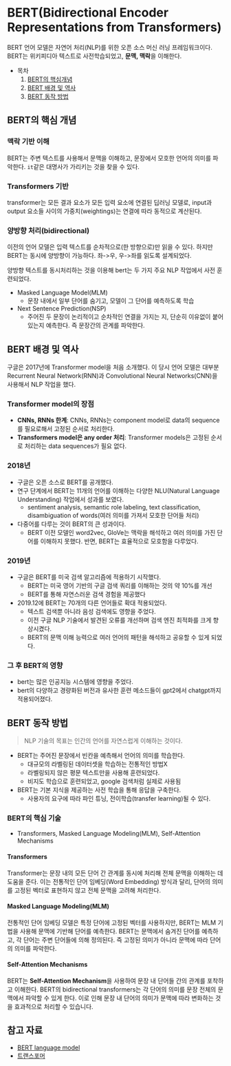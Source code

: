# BERT(Bidirectional Encoder Representations from Transformers)
BERT 언어 모델은 자연어 처리(NLP)를 위한 오픈 소스 머신 러닝 프레임워크이다. BERT는 위키피디아 텍스트로 사전학습되었고, **문맥, 맥락**을 이해한다.

- 목차
    1. [BERT의 핵심개념](#bert의-핵심-개념)
    2. [BERT 배경 및 역사](#bert-배경-및-역사)
    3. [BERT 동작 방법](#bert-동작-방법)

## BERT의 핵심 개념
### 맥락 기반 이해
BERT는 주변 텍스트를 사용해서 문맥을 이해하고, 문장에서 모호한
언어의 의미를 파악한다. `it`같은 대명사가 가리키는 것을 찾을 수 있다.
### Transformers 기반
transformer는 모든 결과 요소가 모든 입력 요소에 연결된 딥러닝 모델로, input과 output 요소들 사이의 가중치(weightings)는 연결에 따라 동적으로 계산된다.
### 양방향 처리(bidirectional)
이전의 언어 모델은 입력 텍스트를 순차적으로(한 방향으로)만 읽을 수 있다. 하지만 BERT는 동시에 양방향이 가능하다. 좌->우, 우->좌를 읽도록 설계되었다.

양방향 텍스트를 동시처리하는 것을 이용해 bert는 두 가지 주요 NLP 작업에서 사전 훈련되었다. 
- Masked Language Model(MLM)
  - 문장 내에서 일부 단어를 숨기고, 모델이 그 단어를 예측하도록 학습
- Next Sentence Prediction(NSP)
  - 주어진 두 문장이 논리적이고 순차적인 연결을 가지는 지, 단순히 이유없이 붙어있는지 예측한다. 즉 문장간의 관계를 파악한다.

## BERT 배경 및 역사
구글은 2017년에 Transformer model을 처음 소개했다.
이 당시 언어 모델은 대부분 Recurrent Neural Network(RNN)과 Convolutional Neural Networks(CNN)을 사용해서 NLP 작업을 했다.
### Transformer model의 장점
- **CNNs, RNNs 한계**: CNNs, RNNs는 component model로 data의 sequence를 필요로해서 고정된 순서로 처리한다.
- **Transformers model은 any order 처리**: Transformer models은 고정된 순서로 처리하는 data sequences가 필요 없다.

### 2018년
- 구글은 오픈 소스로 BERT를 공개했다. 
- 연구 단계에서 BERT는 11개의 언어를 이해하는 다양한 NLU(Natural Language Understanding) 작업에서 성과를 보였다. 
  - sentiment analysis, semantic role labeling, text classification, disambiguation of words(여러 의미를 가져서 모호한 단어들 처리)
- 다중어를 다루는 것이 BERT의 큰 성과이다.
  - BERT 이전 모델인 word2vec, GloVe는 맥락을 해석하고 여러 의미를 가진 단어를 이해하지 못했다. 반면, BERT는 효율적으로 모호함을 다루었다. 

### 2019년
- 구글은 BERT를 미국 검색 알고리즘에 적용하기 시작했다.
  - BERT는 미국 영어 기반의 구글 검색 쿼리를 이해하는 것의 약 10%를 개선
  - BERT를 통해 자연스러운 검색 경험을 제공했다
- 2019.12에 BERT는 70개의 다른 언어들로 확대 적용되었다.
  - 텍스트 검색뿐 아니라 음성 검색에도 영향을 주었다.
  - 이전 구글 NLP 기술에서 발견된 오류를 개선하며 검색 엔진 최적화를 크게 향상시켰다.
  - BERT의 문맥 이해 능력으로 여러 언어의 패턴을 해석하고 공유할 수 있게 되었다.

### 그 후 BERT의 영향
- bert는 많은 인공지능 시스템에 영향을 주었다. 
- bert의 다양하고 경량화된 버전과 유사한 훈련 메소드들이 gpt2에서 chatgpt까지 적용되어졌다.

## BERT 동작 방법
> NLP 기술의 목표는 인간의 언어를 자연스럽게 이해하는 것이다.
- BERT는 주어진 문장에서 빈칸을 예측해서 언어의 의미를 학습한다.
  - 대규모의 라벨링된 데이터셋을 학습하는 전통적인 방법X
  - 라벨링되지 않은 평문 텍스트만을 사용해 훈련되었다.
  - 비지도 학습으로 훈련되었고, google 검색처럼 실제로 사용됨
- BERT는 기본 지식을 제공하는 사전 학습을 통해 응답을 구축한다.
  - 사용자의 요구에 따라 파인 튜닝, 전이학습(transfer learning)될 수 있다.

### BERT의 핵심 기술
- Transformers, Masked Language Modeling(MLM), Self-Attention Mechanisms

#### Transformers
Transformer는 문장 내의 모든 단어 간 관계를 동시에 처리해 전체 문맥을 이해하는 데 도움을 준다. 이는 전통적인 단어 임베딩(Word Embedding) 방식과 달리, 단어의 의미를 고정된 벡터로 표현하지 않고 전체 문맥을 고려해 처리한다.

#### Masked Language Modeling(MLM)
전통적인 단어 임베딩 모델은 특정 단어에 고정된 벡터를 사용하지만, BERT는 MLM 기법을 사용해 문맥에 기반해 단어를 예측한다. BERT는 문맥에서 숨겨진 단어를 예측하고, 각 단어는 주변 단어들에 의해 정의된다. 즉 고정된 의미가 아니라 문맥에 따라 단어의 의미를 파악한다.

#### Self-Attention Mechanisms
BERT는 **Self-Attention Mechanism**을 사용하여 문장 내 단어들 간의 관계를 포착하고 이해한다. BERT의 bidirectional transformers는 각 단어의 의미를 문장 전체의 문맥에서 파악할 수 있게 한다. 이로 인해 문장 내 단어의 의미가 문맥에 따라 변화하는 것을 효과적으로 처리할 수 있습니다.

## 참고 자료
- [BERT language model](https://www.techtarget.com/searchenterpriseai/definition/BERT-language-model)
- [트랜스포머](https://wikidocs.net/31379)